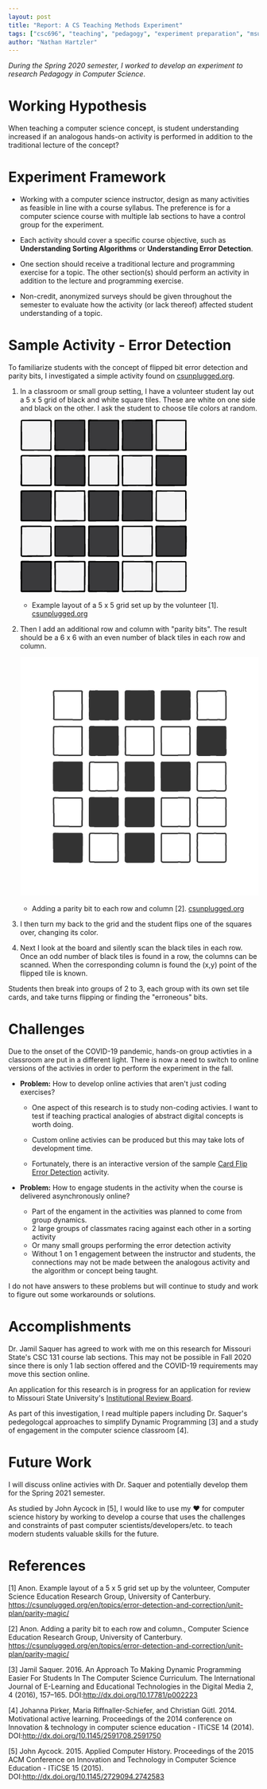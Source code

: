 ```yaml
---
layout: post
title: "Report: A CS Teaching Methods Experiment"
tags: ["csc696", "teaching", "pedagogy", "experiment preparation", "msu"]
author: "Nathan Hartzler"
---
```


*During the Spring 2020 semester, I worked to develop an experiment to research Pedagogy in Computer Science*.

# Working Hypothesis

When teaching a computer science concept, is student understanding increased if an analogous hands-on activity is performed in addition to the traditional lecture of the concept?

# Experiment Framework

- Working with a computer science instructor, design as many activities as feasible in line with a course syllabus. The preference is for a computer science course with multiple lab sections to have a control group for the experiment.

- Each activity should cover a specific course objective, such as **Understanding Sorting Algorithms** or **Understanding Error Detection**.

- One section should receive a traditional lecture and programming exercise for a topic. The other section(s) should perform an activity in addition to the lecture and programming exercise.

- Non-credit, anonymized surveys should be given throughout the semester to evaluate how the activity (or lack thereof) affected student understanding of a topic.

# Sample Activity - Error Detection

To familiarize students with the concept of flipped bit error detection and parity bits, I investigated a simple activity found on [csunplugged.org](https://csunplugged.org/en/topics/error-detection-and-correction/unit-plan/parity-magic/).

1. In a classroom or small group setting, I have a volunteer student lay out a 5 x 5 grid of black and white square tiles. These are white on one side and black on the other. I ask the student to choose tile colors at random.

    ![Example 5 by 5 grid](/assets/2020-05-04-report-cs-teaching-methods/parity-cards-6x6-grid-step-1.png)

    - Example layout of a 5 x 5 grid set up by the volunteer [1]. [csunplugged.org](https://csunplugged.org/en/topics/error-detection-and-correction/unit-plan/parity-magic/)

2. Then I add an additional row and column with "parity bits". The result should be a 6 x 6 with an even number of black tiles in each row and column.

    ![adding a parity bit animation](/assets/2020-05-04-report-cs-teaching-methods/parity-cards.gif)

    - Adding a parity bit to each row and column [2]. [csunplugged.org](https://csunplugged.org/en/topics/error-detection-and-correction/unit-plan/parity-magic/)

3. I then turn my back to the grid and the student flips one of the squares over, changing its color.

4. Next I look at the board and silently scan the black tiles in each row. Once an odd number of black tiles is found in a row, the columns can be scanned. When the corresponding column is found the (x,y) point of the flipped tile is known.

Students then break into groups of 2 to 3, each group with its own set tile cards, and take turns flipping or finding the "erroneous" bits.

# Challenges

Due to the onset of the COVID-19 pandemic, hands-on group activties in a classroom are put in a different light. There is now a need to switch to online versions of the activies in order to perform the experiment in the fall.

- **Problem:** How to develop online activies that aren't just coding exercises?
    - One aspect of this research is to study non-coding activies. I want to test if teaching practical analogies of abstract digital concepts is worth doing.
    
    - Custom online activies can be produced but this may take lots of development time.
    
    - Fortunately, there is an interactive version of the sample [Card Flip Error Detection](https://csfieldguide.org.nz/en/interactives/parity/) activity.

- **Problem:** How to engage students in the activity when the course is delivered asynchronously online?
    - Part of the engament in the activities was planned to come from group dynamics. 
    - 2 large groups of classmates racing against each other in a sorting activity
    - Or many small groups performing the error detection activity
    - Without 1 on 1 engagement between the instructor and students, the connections may not be made between the analogous activity and the algorithm or concept being taught.

I do not have answers to these problems but will continue to study and work to figure out some workarounds or solutions.

# Accomplishments

Dr. Jamil Saquer has agreed to work with me on this research for Missouri State's CSC 131 course lab sections. This may not be possible in Fall 2020 since there is only 1 lab section offered and the COVID-19 requirements may move this section online.

An application for this research is in progress for an application for review to Missouri State University's [Institutional Review Board](https://ora.missouristate.edu/IRB.htm).

As part of this investigation, I read multiple papers including Dr. Saquer's pedegologcal approaches to simplify Dynamic Programming [3] and a study of engagement in the computer science classroom [4].

# Future Work

I will discuss online activies with Dr. Saquer and potentially develop them for the Spring 2021 semester.

As studied by John Aycock in [5], I would like to use my ❤️ for computer science history by working to develop a course that uses the challenges and constraints of past computer scientists/developers/etc. to teach modern students valuable skills for the future.  

# References

[1] Anon. Example layout of a 5 x 5 grid set up by the volunteer, Computer Science Education Research Group, University of Canterbury. https://csunplugged.org/en/topics/error-detection-and-correction/unit-plan/parity-magic/

[2] Anon. Adding a parity bit to each row and column., Computer Science Education Research Group, University of Canterbury. https://csunplugged.org/en/topics/error-detection-and-correction/unit-plan/parity-magic/

[3] Jamil Saquer. 2016. An Approach To Making Dynamic Programming Easier For Students In The Computer Science Curriculum. The International Journal of E-Learning and Educational Technologies in the Digital Media 2, 4 (2016), 157–165. DOI:http://dx.doi.org/10.17781/p002223

[4] Johanna Pirker, Maria Riffnaller-Schiefer, and Christian Gütl. 2014. Motivational active learning. Proceedings of the 2014 conference on Innovation & technology in computer science education - ITiCSE 14 (2014). DOI:http://dx.doi.org/10.1145/2591708.2591750

[5] John Aycock. 2015. Applied Computer History. Proceedings of the 2015 ACM Conference on Innovation and Technology in Computer Science Education - ITiCSE 15 (2015). DOI:http://dx.doi.org/10.1145/2729094.2742583
